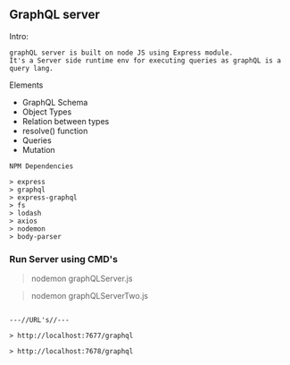 ## GraphQL server

Intro:
```
graphQL server is built on node JS using Express module.
It's a Server side runtime env for executing queries as graphQL is a query lang. 
```

Elements
- GraphQL Schema
- Object Types
- Relation between types
- resolve() function
- Queries
- Mutation


```
NPM Dependencies

> express
> graphql
> express-graphql
> fs
> lodash
> axios
> nodemon
> body-parser
```

### Run Server using CMD's
> nodemon graphQLServer.js

> nodemon graphQLServerTwo.js


```

---//URL's//---

> http://localhost:7677/graphql

> http://localhost:7678/graphql
```

